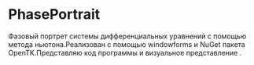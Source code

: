 # PhasePortrait
Фазовый портрет системы дифференциальных уравнений с помощью метода ньютона.Реализован с помощью windowforms и NuGet пакета OpenTK.Представляю код программы и визуальное представление .
